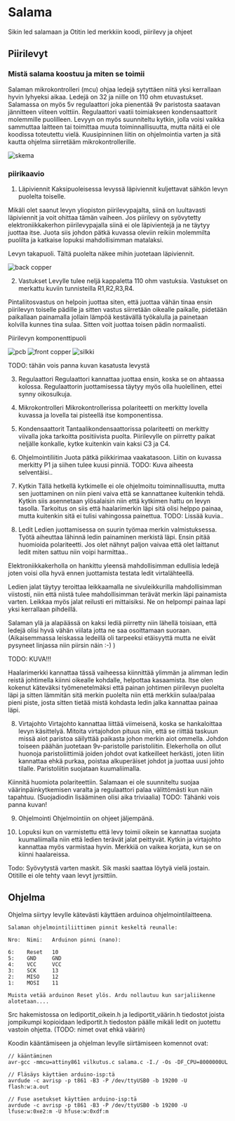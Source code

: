 # Salama
Sikin led salamaan ja Otitin led merkkiin koodi, piirilevy ja ohjeet

## Piirilevyt
### Mistä salama koostuu ja miten se toimii
Salaman mikrokontrolleri (mcu) ohjaa ledejä sytyttäen niitä yksi kerrallaan hyvin lyhyeksi aikaa.
Ledejä on 32 ja niille on 110 ohm etuvastukset.
Salamassa on myös 5v regulaattori joka pienentää 9v paristosta saatavan jännitteen viiteen volttiin.
Regulaattori vaatii toimiakseen kondensaattorit molemmille puolilleen.
Levyyn on myös suunniteltu kytkin, jolla voisi vaikka sammuttaa laitteen tai toimittaa muuta toiminnallisuutta, mutta näitä ei ole koodissa toteutettu vielä.
Kuusipinninen liitin on ohjelmointia varten ja sitä kautta ohjelma siirretääm mikrokontrollerille.

![skema](kicad/kuvat/skema.svg "Skema on jotakuinkin tällainen")

### piirikaavio

1. Läpiviennit
  Kaksipuoleisessa levyssä läpiviennit kuljettavat sähkön levyn puolelta toiselle.

  Mikäli olet saanut levyn yliopiston piirilevypajalta, siinä on luultavasti läpiviennit ja voit ohittaa tämän vaiheen.
  Jos piirilevy on syövytetty elektroniikkakerhon piirilevypajalla siinä ei ole läpivientejä ja ne täytyy juottaa itse.
  Juota siis johdon pätkä kuvassa oleviin reikiin molemmilta puolilta ja katkaise lopuksi mahdollisimman matalaksi.

  Levyn takapuoli. Tältä puolelta näkee mihin juotetaan läpiviennit.

  ![back copper](kicad/kuvat/bcu.svg)

2. Vastukset
  Levylle tulee neljä kappaletta 110 ohm vastuksia. Vastukset on merkattu kuviin tunnisteilla R1,R2,R3,R4.

  Pintaliitosvastus on helpoin juottaa siten, että juottaa vähän tinaa ensin piirilevyn toiselle pädille ja sitten vastus    siirretään oikealle paikalle, pidetään paikallaan painamalla jollain lämpöä kestävällä työkalulla ja painetaan kolvilla kunnes tina sulaa. Sitten voit juottaa toisen pädin normaalisti.
  
  Piirilevyn komponenttipuoli

  ![pcb](kicad/kuvat/fcu_silk.svg)
  ![front copper](kicad/kuvat/fcu.svg)
  ![silkki](kicad/kuvat/silk.svg)
  
  TODO: tähän vois panna kuvan kasatusta levystä
  
3. Regulaattori
   Regulaattori kannattaa juottaa ensin, koska se on ahtaassa kolossa. Regulaattorin juottamisessa täytyy myös olla huolellinen, ettei synny oikosulkuja.
   
4. Mikrokontrolleri
Mikrokontrollerissa polariteetti on merkitty lovella kuvassa ja lovella tai pisteellä itse komponentissa.

5. Kondensaattorit
  Tantaalikondensaattorissa polariteetti on merkitty viivalla joka tarkoitta positiivista puolta. Piirilevylle on piirretty paikat neljälle konkalle, kytke kuitenkin vain kaksi C3 ja C4.
  
6. Ohjelmointiliitin
  Juota pätkä piikkirimaa vaakatasoon. Liitin on kuvassa merkitty P1 ja siihen tulee kuusi pinniä.
  TODO: Kuva aiheesta selventäisi..

7. Kytkin
  Tällä hetkellä kytkimelle ei ole ohjelmoitu toiminnallisuutta, mutta sen juottaminen on niin pieni vaiva että se kannattanee kuitenkin tehdä. Kytkin siis asennetaan ylösalaisin niin että kytkimen hattu on levyn tasolla. Tarkoitus on siis että haalarimerkin läpi sitä olisi helppo painaa, mutta kuitenkin sitä ei tulisi vahingossa painettua.
  TODO: Lissää kuvia..
  
8. Ledit
  Ledien juottamisessa on suurin työmaa merkin valmistuksessa. Työtä aiheuttaa lähinnä ledin painaminen merkistä läpi.
  Ensin pitää huomioida polariteetti. Jos olet nähnyt paljon vaivaa että olet laittanut ledit miten sattuu niin voipi harmittaa..
  
  Elektroniikkakerholla on hankittu yleensä mahdollisimman edullisia ledejä joten voisi olla hyvä ennen juottamista testata ledit virtalähteellä. 
  
  Ledien jalat täytyy teroittaa leikkaamalla ne sivuleikkurilla mahdollisimman viistosti, niin että niistä tulee mahdollisimman terävät merkin läpi painamista varten. Leikkaa myös jalat reilusti eri mittaisiksi. Ne on helpompi painaa lapi yksi kerrallaan pihdeillä.
  
  Salaman ylä ja alapäässä on kaksi lediä piirretty niin lähellä toisiaan, että ledejä olisi hyvä vähän viilata jotta ne saa osoittamaan suoraan. (Aikaisemmassa leiskassa ledeillä oli tarpeeksi etäisyyttä mutta ne eivät pysyneet linjassa niin piirsin näin :-) )
  
  TODO: KUVA!!!
  
  Haalarimerkki kannattaa tässä vaiheessa kiinnittää ylimmän ja alimman ledin reistä johtimella kiinni oikealle kohdalle, helpottaa kasaamista. Itse olen kokenut käteväksi työmenetelmäksi että painan johtimen piirilevyn puolelta läpi ja sitten lämmitän sitä merkin puolelta niin että merkkiin sulaa/palaa pieni piste, josta sitten tietää mistä kohdasta ledin jalka kannattaa painaa läpi.

8. Virtajohto
  Virtajohto kannattaa liittää viimeisenä, koska se hankaloittaa levyn käsittelyä. Mitoita virtajohdon pituus niin, että se riittää taskuun missä aiot paristoa säilyttää paikasta johon merkin aiot ommella.
Johdon toiseen päähän juotetaan 9v-paristolle paristoliitin. Elekerholla on ollut huonoja paristoliittimiä joiden johdot ovat katkeilleet herkästi, joten liitin kannattaa ehkä purkaa, poistaa alkuperäiset johdot ja juottaa uusi johto tilalle. Paristoliitin suojataan kuumaliimalla.

  Kiinnitä huomiota polariteettiin. Salamaan ei ole suunniteltu suojaa väärinpäinkytkemisen varalta ja regulaattori palaa välittömästi kun näin tapahtuu. (Suojadiodin lisääminen olisi aika triviaalia) 
  TODO: Tähänki vois panna kuvan!

9. Ohjelmointi
  Ohjelmointiin on ohjeet jäljempänä.
  
10. Lopuksi kun on varmistettu että levy toimii oikein se kannattaa suojata kuumaliimalla niin että ledien terävät jalat peittyvät. Kytkin ja virtajohto kannattaa myös varmistaa hyvin. Merkkiä on vaikea korjata, kun se on kiinni haalareissa.

Todo: Syövytystä varten maskit. Sik maski saattaa löytyä vielä jostain. Otitille ei ole tehty vaan levyt jyrsittiin.

## Ohjelma

Ohjelma siirtyy levylle kätevästi käyttäen arduinoa ohjelmointilaitteena.

```
Salaman ohjelmointiliittimen pinnit keskeltä reunalle:

Nro:  Nimi:   Arduinon pinni (nano):

6:    Reset   10
5:    GND     GND
4:    VCC     VCC
3:    SCK     13
2:    MISO    12
1:    MOSI    11

Muista vetää arduinon Reset ylös. Ardu nollautuu kun sarjaliikenne alotetaan....
```

Src hakemistossa on lediportit_oikein.h ja lediportit_väärin.h tiedostot joista jompikumpi kopioidaan lediportit.h tiedoston päälle mikäli ledit on juotettu vastoin ohjetta. (TODO: nimet ovat ehkä väärin)

Koodin kääntämiseen ja ohjelman levylle siirtämiseen komennot ovat:
```
// kääntäminen
avr-gcc -mmcu=attiny861 vilkutus.c salama.c -I./ -Os -DF_CPU=8000000UL  

// Fläsäys käyttäen arduino-isp:tä
avrdude -c avrisp -p t861 -B3 -P /dev/ttyUSB0 -b 19200 -U flash:w:a.out

// Fuse asetukset käyttäen arduino-isp:tä
avrdude -c avrisp -p t861 -B3 -P /dev/ttyUSB0 -b 19200 -U lfuse:w:0xe2:m -U hfuse:w:0xdf:m
```
